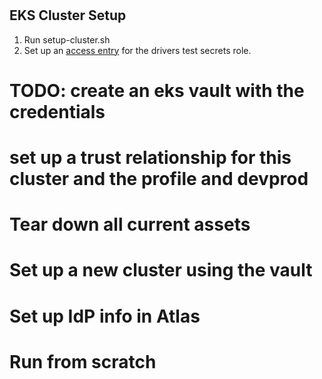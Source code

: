 #

## EKS Cluster Setup

1. Run setup-cluster.sh
2. Set up an [access entry](https://docs.aws.amazon.com/eks/latest/userguide/access-entries.html) for the
   drivers test secrets role.


# TODO: create an eks vault with the credentials
# set up a trust relationship for this cluster and the profile and devprod
# Tear down all current assets

# Set up a new cluster using the vault
# Set up IdP info in Atlas
# Run from scratch

